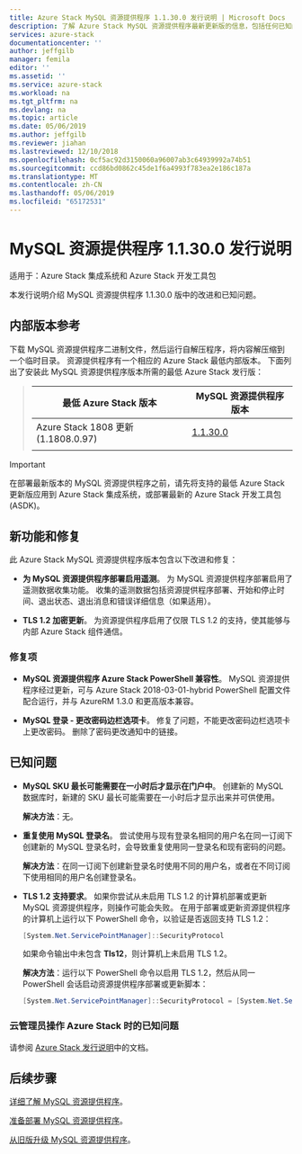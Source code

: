 ```yaml
---
title: Azure Stack MySQL 资源提供程序 1.1.30.0 发行说明 | Microsoft Docs
description: 了解 Azure Stack MySQL 资源提供程序最新更新版的信息，包括任何已知问题和下载位置。
services: azure-stack
documentationcenter: ''
author: jeffgilb
manager: femila
editor: ''
ms.assetid: ''
ms.service: azure-stack
ms.workload: na
ms.tgt_pltfrm: na
ms.devlang: na
ms.topic: article
ms.date: 05/06/2019
ms.author: jeffgilb
ms.reviewer: jiahan
ms.lastreviewed: 12/10/2018
ms.openlocfilehash: 0cf5ac92d3150060a96007ab3c64939992a74b51
ms.sourcegitcommit: ccd86bd0862c45de1f6a4993f783ea2e186c187a
ms.translationtype: MT
ms.contentlocale: zh-CN
ms.lasthandoff: 05/06/2019
ms.locfileid: "65172531"
---
```

# <a name="mysql-resource-provider-11300--release-notes"></a>MySQL 资源提供程序 1.1.30.0 发行说明

适用于：Azure Stack 集成系统和 Azure Stack 开发工具包

本发行说明介绍 MySQL 资源提供程序 1.1.30.0 版中的改进和已知问题。

## <a name="build-reference"></a>内部版本参考
下载 MySQL 资源提供程序二进制文件，然后运行自解压程序，将内容解压缩到一个临时目录。 资源提供程序有一个相应的 Azure Stack 最低内部版本。 下面列出了安装此 MySQL 资源提供程序版本所需的最低 Azure Stack 发行版：

> |最低 Azure Stack 版本|MySQL 资源提供程序版本|
> |-----|-----|
> |Azure Stack 1808 更新 (1.1808.0.97)|[1.1.30.0](https://aka.ms/azurestackmysqlrp11300)|
> |     |     |

> [!IMPORTANT]
> 在部署最新版本的 MySQL 资源提供程序之前，请先将支持的最低 Azure Stack 更新版应用到 Azure Stack 集成系统，或部署最新的 Azure Stack 开发工具包 (ASDK)。

## <a name="new-features-and-fixes"></a>新功能和修复
此 Azure Stack MySQL 资源提供程序版本包含以下改进和修复：

- **为 MySQL 资源提供程序部署启用遥测**。 为 MySQL 资源提供程序部署启用了遥测数据收集功能。 收集的遥测数据包括资源提供程序部署、开始和停止时间、退出状态、退出消息和错误详细信息（如果适用）。

- **TLS 1.2 加密更新**。 为资源提供程序启用了仅限 TLS 1.2 的支持，使其能够与内部 Azure Stack 组件通信。 

### <a name="fixes"></a>修复项

- **MySQL 资源提供程序 Azure Stack PowerShell 兼容性**。 MySQL 资源提供程序经过更新，可与 Azure Stack 2018-03-01-hybrid PowerShell 配置文件配合运行，并与 AzureRM 1.3.0 和更高版本兼容。

- **MySQL 登录 - 更改密码边栏选项卡**。 修复了问题，不能更改密码边栏选项卡上更改密码。 删除了密码更改通知中的链接。

## <a name="known-issues"></a>已知问题 

- **MySQL SKU 最长可能需要在一小时后才显示在门户中**。 创建新的 MySQL 数据库时，新建的 SKU 最长可能需要在一小时后才显示出来并可供使用。 

    **解决方法**：无。

- **重复使用 MySQL 登录名**。 尝试使用与现有登录名相同的用户名在同一订阅下创建新的 MySQL 登录名时，会导致重复使用同一登录名和现有密码的问题。 

    **解决方法**：在同一订阅下创建新登录名时使用不同的用户名，或者在不同订阅下使用相同的用户名创建登录名。

- **TLS 1.2 支持要求**。 如果你尝试从未启用 TLS 1.2 的计算机部署或更新 MySQL 资源提供程序，则操作可能会失败。 在用于部署或更新资源提供程序的计算机上运行以下 PowerShell 命令，以验证是否返回支持 TLS 1.2：

  ```powershell
  [System.Net.ServicePointManager]::SecurityProtocol
  ```

  如果命令输出中未包含 **Tls12**，则计算机上未启用 TLS 1.2。

    **解决方法**：运行以下 PowerShell 命令以启用 TLS 1.2，然后从同一 PowerShell 会话启动资源提供程序部署或更新脚本：

    ```powershell
    [System.Net.ServicePointManager]::SecurityProtocol = [System.Net.SecurityProtocolType]::Tls12
    ```
 
### <a name="known-issues-for-cloud-admins-operating-azure-stack"></a>云管理员操作 Azure Stack 时的已知问题
请参阅 [Azure Stack 发行说明](azure-stack-servicing-policy.md)中的文档。

## <a name="next-steps"></a>后续步骤
[详细了解 MySQL 资源提供程序](azure-stack-mysql-resource-provider.md)。

[准备部署 MySQL 资源提供程序](azure-stack-mysql-resource-provider-deploy.md#prerequisites)。

[从旧版升级 MySQL 资源提供程序](azure-stack-mysql-resource-provider-update.md)。 